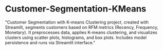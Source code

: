 # Customer-Segmentation-KMeans
"Customer Segmentation with K-means Clustering project, created with Streamlit, segments customers based on RFM metrics (Recency, Frequency, Monetary). It preprocesses data, applies K-means clustering, and visualizes clusters using scatter plots, histograms, and box plots. Includes model persistence and runs via Streamlit interface."
